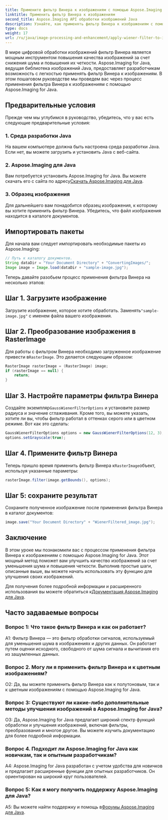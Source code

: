 ```yaml
---
title: Примените фильтр Винера к изображениям с помощью Aspose.Imaging для Java
linktitle: Применить фильтр Винера к изображениям
second_title: Aspose.Imaging API обработки изображений Java
description: Узнайте, как применять фильтр Винера к изображениям с помощью Aspose.Imaging for Java, легко повышая качество изображения и уменьшая шум.
type: docs
weight: 17
url: /ru/java/image-processing-and-enhancement/apply-wiener-filter-to-images/
---
```


В мире цифровой обработки изображений фильтр Винера является мощным инструментом повышения качества изображений за счет снижения шума и повышения их четкости. Aspose.Imaging for Java, ведущая библиотека изображений Java, предоставляет разработчикам возможность с легкостью применять фильтр Винера к изображениям. В этом пошаговом руководстве мы проведем вас через процесс применения фильтра Винера к изображениям с помощью Aspose.Imaging for Java.

## Предварительные условия

Прежде чем мы углубимся в руководство, убедитесь, что у вас есть следующие предварительные условия:

### 1. Среда разработки Java

На вашем компьютере должна быть настроена среда разработки Java. Если нет, вы можете загрузить и установить Java с веб-сайта.

### 2. Aspose.Imaging для Java

Вам потребуется установить Aspose.Imaging for Java. Вы можете скачать его с сайта по адресу[Скачать Aspose.Imaging для Java](https://releases.aspose.com/imaging/java/).

### 3. Образец изображения

Для дальнейшего вам понадобится образец изображения, к которому вы хотите применить фильтр Винера. Убедитесь, что файл изображения находится в каталоге документов.

## Импортировать пакеты

Для начала вам следует импортировать необходимые пакеты из Aspose.Imaging:

```java
// Путь к каталогу документов.
String dataDir = "Your Document Directory" + "ConvertingImages/";
Image image = Image.load(dataDir + "sample-image.jpg");
```

Теперь давайте разобьем процесс применения фильтра Винера на несколько этапов:

## Шаг 1. Загрузите изображение

 Загрузите изображение, которое хотите обработать. Заменять`"sample-image.jpg"` с именем файла вашего изображения.

## Шаг 2. Преобразование изображения в RasterImage

 Для работы с фильтром Винера необходимо загруженное изображение привести в`RasterImage`. Это делается следующим образом:

```java
RasterImage rasterImage = (RasterImage) image;
if (rasterImage == null) {
    return;
}
```

## Шаг 3. Настройте параметры фильтра Винера

 Создайте экземпляр`GaussWienerFilterOptions` и установите размер радиуса и значение сглаживания. Кроме того, вы можете указать, хотите ли вы, чтобы фильтр работал в оттенках серого или в цветном режиме. Вот как это сделать:

```java
GaussWienerFilterOptions options = new GaussWienerFilterOptions(12, 3);
options.setGrayscale(true);
```

## Шаг 4. Примените фильтр Винера

 Теперь пришло время применить фильтр Винера к`RasterImage`объект, используя указанные параметры:

```java
rasterImage.filter(image.getBounds(), options);
```

## Шаг 5: сохраните результат

Сохраните полученное изображение после применения фильтра Винера в каталог документов:

```java
image.save("Your Document Directory" + "WienerFiltered_image.jpg");
```

## Заключение

В этом уроке мы познакомили вас с процессом применения фильтра Винера к изображениям с помощью Aspose.Imaging for Java. Этот мощный метод поможет вам улучшить качество изображений за счет уменьшения шума и повышения четкости. Выполнив простые шаги, описанные выше, вы можете начать использовать эту функцию для улучшения своих изображений.

 Для получения более подробной информации и расширенного использования вы можете обратиться к[Документация Aspose.Imaging для Java](https://reference.aspose.com/imaging/java/).

## Часто задаваемые вопросы

### Вопрос 1: Что такое фильтр Винера и как он работает?

A1: Фильтр Винера — это фильтр обработки сигналов, используемый для уменьшения шума в изображениях и других данных. Он работает путем оценки исходного, свободного от шума сигнала и вычитания его из зашумленных данных.

### Вопрос 2. Могу ли я применить фильтр Винера и к цветным изображениям?

О2: Да, вы можете применить фильтр Винера как к полутоновым, так и к цветным изображениям с помощью Aspose.Imaging for Java.

### Вопрос 3: Существуют ли какие-либо дополнительные методы улучшения изображений в Aspose.Imaging for Java?

О3: Да, Aspose.Imaging for Java предлагает широкий спектр функций обработки и улучшения изображений, включая фильтры, преобразования и многое другое. Вы можете изучить документацию для более подробной информации.

### Вопрос 4. Подходит ли Aspose.Imaging for Java как новичкам, так и опытным разработчикам?

A4: Aspose.Imaging for Java разработан с учетом удобства для новичков и предлагает расширенные функции для опытных разработчиков. Он ориентирован на широкий круг пользователей.

### Вопрос 5: Как я могу получить поддержку Aspose.Imaging для Java?

 A5: Вы можете найти поддержку и помощь в[Форумы Aspose.Imaging для Java](https://forum.aspose.com/).